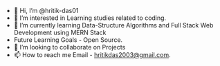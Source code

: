 - 👋 Hi, I’m @hritik-das01
- 👀 I’m interested in Learning studies related to coding.
- 🌱 I’m currently learning Data-Structure Algorithms and Full Stack Web Development using MERN Stack
-  Future Learning Goals - Open Source.
- 💞️ I’m looking to collaborate on Projects
- 📫 How to reach me Email - hritikdas2003@gmail.com. 

<!---
hritik-das01/hritik-das01 is a ✨ special ✨ repository because its `README.md` (this file) appears on your GitHub profile.
You can click the Preview link to take a look at your changes.
--->

